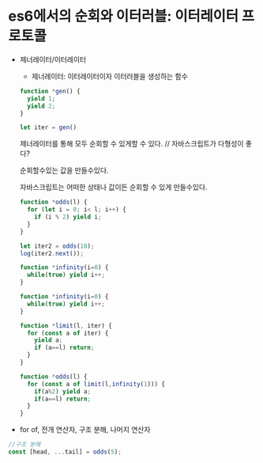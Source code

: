 # es6에서의 순회와 이터러블: 이터레이터 프로토콜

- 제너레이터/이터레이터

  - 제너레이터: 이터레이터이자 이터러블을 생성하는 함수

  ```jsx
  function *gen() {
  	yield 1;
  	yield 2;
  }
  
  let iter = gen()
  ```

  제너레이터를 통해 모두 순회할 수 있게할 수 있다. // 자바스크립트가 다형성이 좋다?

  순회할수있는 값을 만들수있다.

  자바스크립트는 어떠한 상태나 값이든 순회할 수 있게 만들수있다.

  ```jsx
  function *odds(l) {
    for (let i = 0; i< l; i++) {
      if (i % 2) yield i;
    }
  }
  
  let iter2 = odds(10);
  log(iter2.next());
  
  function *infinity(i=0) {
    while(true) yield i++;
  }
  ```

  ```jsx
  function *infinity(i=0) {
    while(true) yield i++;
  }
  
  function *limit(l, iter) {
    for (const a of iter) {
      yield a;
      if (a==l) return;
    }
  }
  
  function *odds(l) {
    for (const a of limit(l,infinity(1))) {
      if(a%2) yield a;
      if(a==l) return;
    }
  }
  ```

- for of, 전개 연산자, 구조 분해, 나머지 연산자

```jsx
//구조 분해
const [head, ...tail] = odds(5);
```
